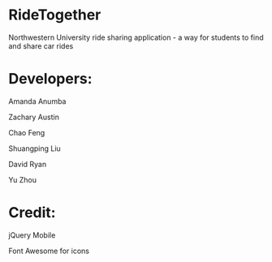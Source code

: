 RideTogether
======================

Northwestern University ride sharing application - a way for students to find and share car rides


Developers:
======================
Amanda Anumba 

Zachary Austin

Chao Feng

Shuangping Liu

David Ryan

Yu Zhou


Credit:
======================
jQuery Mobile

Font Awesome for icons
